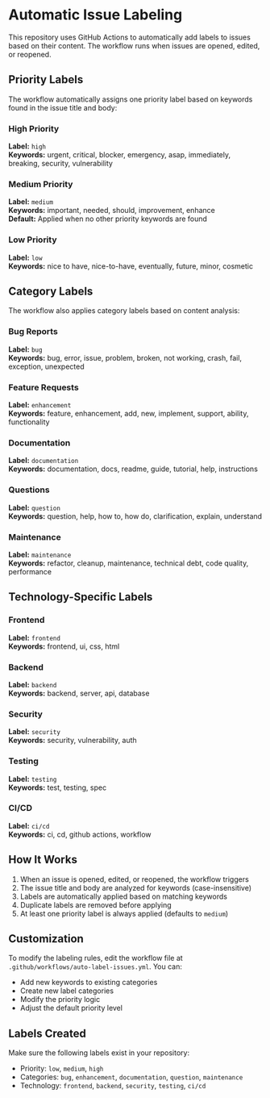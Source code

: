 # Automatic Issue Labeling

This repository uses GitHub Actions to automatically add labels to issues based on their content. The workflow runs when issues are opened, edited, or reopened.

## Priority Labels

The workflow automatically assigns one priority label based on keywords found in the issue title and body:

### High Priority
**Label:** `high`  
**Keywords:** urgent, critical, blocker, emergency, asap, immediately, breaking, security, vulnerability

### Medium Priority  
**Label:** `medium`  
**Keywords:** important, needed, should, improvement, enhance  
**Default:** Applied when no other priority keywords are found

### Low Priority
**Label:** `low`  
**Keywords:** nice to have, nice-to-have, eventually, future, minor, cosmetic

## Category Labels

The workflow also applies category labels based on content analysis:

### Bug Reports
**Label:** `bug`  
**Keywords:** bug, error, issue, problem, broken, not working, crash, fail, exception, unexpected

### Feature Requests
**Label:** `enhancement`  
**Keywords:** feature, enhancement, add, new, implement, support, ability, functionality

### Documentation
**Label:** `documentation`  
**Keywords:** documentation, docs, readme, guide, tutorial, help, instructions

### Questions
**Label:** `question`  
**Keywords:** question, help, how to, how do, clarification, explain, understand

### Maintenance
**Label:** `maintenance`  
**Keywords:** refactor, cleanup, maintenance, technical debt, code quality, performance

## Technology-Specific Labels

### Frontend
**Label:** `frontend`  
**Keywords:** frontend, ui, css, html

### Backend
**Label:** `backend`  
**Keywords:** backend, server, api, database

### Security
**Label:** `security`  
**Keywords:** security, vulnerability, auth

### Testing
**Label:** `testing`  
**Keywords:** test, testing, spec

### CI/CD
**Label:** `ci/cd`  
**Keywords:** ci, cd, github actions, workflow

## How It Works

1. When an issue is opened, edited, or reopened, the workflow triggers
2. The issue title and body are analyzed for keywords (case-insensitive)
3. Labels are automatically applied based on matching keywords
4. Duplicate labels are removed before applying
5. At least one priority label is always applied (defaults to `medium`)

## Customization

To modify the labeling rules, edit the workflow file at `.github/workflows/auto-label-issues.yml`. You can:

- Add new keywords to existing categories
- Create new label categories
- Modify the priority logic
- Adjust the default priority level

## Labels Created

Make sure the following labels exist in your repository:

- Priority: `low`, `medium`, `high`
- Categories: `bug`, `enhancement`, `documentation`, `question`, `maintenance`
- Technology: `frontend`, `backend`, `security`, `testing`, `ci/cd`
